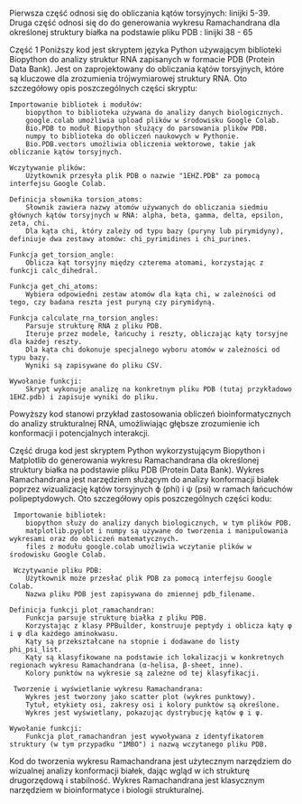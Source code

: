 Pierwsza część odnosi się do obliczania kątów torsyjnych: linijki 5-39.
Druga część odnosi się do do generowania wykresu Ramachandrana dla określonej struktury białka na podstawie pliku PDB : linijki 38 - 65

Część 1
Poniższy kod jest skryptem języka Python używającym biblioteki Biopython do analizy struktur RNA zapisanych w formacie PDB (Protein Data Bank). Jest on zaprojektowany do obliczania kątów torsyjnych, które są kluczowe dla zrozumienia trójwymiarowej struktury RNA. Oto szczegółowy opis poszczególnych części skryptu:

    Importowanie bibliotek i modułów:
        biopython to biblioteka używana do analizy danych biologicznych.
        google.colab umożliwia upload plików w środowisku Google Colab.
        Bio.PDB to moduł Biopython służący do parsowania plików PDB.
        numpy to biblioteka do obliczeń naukowych w Pythonie.
        Bio.PDB.vectors umożliwia obliczenia wektorowe, takie jak obliczanie kątów torsyjnych.

    Wczytywanie plików:
        Użytkownik przesyła plik PDB o nazwie "1EHZ.PDB" za pomocą interfejsu Google Colab.

    Definicja słownika torsion_atoms:
        Słownik zawiera nazwy atomów używanych do obliczania siedmiu głównych kątów torsyjnych w RNA: alpha, beta, gamma, delta, epsilon, zeta, chi.
        Dla kąta chi, który zależy od typu bazy (puryny lub pirymidyny), definiuje dwa zestawy atomów: chi_pyrimidines i chi_purines.

    Funkcja get_torsion_angle:
        Oblicza kąt torsyjny między czterema atomami, korzystając z funkcji calc_dihedral.

    Funkcja get_chi_atoms:
        Wybiera odpowiedni zestaw atomów dla kąta chi, w zależności od tego, czy badana reszta jest puryną czy pirymidyną.

    Funkcja calculate_rna_torsion_angles:
        Parsuje strukturę RNA z pliku PDB.
        Iteruje przez modele, łańcuchy i reszty, obliczając kąty torsyjne dla każdej reszty.
        Dla kąta chi dokonuje specjalnego wyboru atomów w zależności od typu bazy.
        Wyniki są zapisywane do pliku CSV.

    Wywołanie funkcji:
        Skrypt wykonuje analizę na konkretnym pliku PDB (tutaj przykładowo 1EHZ.pdb) i zapisuje wyniki do pliku.

Powyższy kod stanowi przykład zastosowania obliczeń bioinformatycznych do analizy strukturalnej RNA, umożliwiając głębsze zrozumienie ich konformacji i potencjalnych interakcji.

Część druga
kod jest skryptem Python wykorzystującym Biopython i Matplotlib do generowania wykresu Ramachandrana dla określonej struktury białka na podstawie pliku PDB (Protein Data Bank). Wykres Ramachandrana jest narzędziem służącym do analizy konformacji białek poprzez wizualizację kątów torsyjnych ϕ (phi) i ψ (psi) w ramach łańcuchów polipeptydowych. Oto szczegółowy opis poszczególnych części kodu:

     Importowanie bibliotek:
        biopython służy do analizy danych biologicznych, w tym plików PDB.
        matplotlib.pyplot i numpy są używane do tworzenia i manipulowania wykresami oraz do obliczeń matematycznych.
        files z modułu google.colab umożliwia wczytanie plików w środowisku Google Colab.

     Wczytywanie pliku PDB:
        Użytkownik może przesłać plik PDB za pomocą interfejsu Google Colab.
        Nazwa pliku PDB jest zapisywana do zmiennej pdb_filename.

    Definicja funkcji plot_ramachandran:
        Funkcja parsuje strukturę białka z pliku PDB.
        Korzystając z klasy PPBuilder, konstruuje peptydy i oblicza kąty φ i ψ dla każdego aminokwasu.
        Kąty są przekształcane na stopnie i dodawane do listy phi_psi_list.
        Kąty są klasyfikowane na podstawie ich lokalizacji w konkretnych regionach wykresu Ramachandrana (α-helisa, β-sheet, inne).
        Kolory punktów na wykresie są zależne od tej klasyfikacji.

     Tworzenie i wyświetlanie wykresu Ramachandrana:
        Wykres jest tworzony jako scatter plot (wykres punktowy).
        Tytuł, etykiety osi, zakresy osi i kolory punktów są określone.
        Wykres jest wyświetlany, pokazując dystrybucję kątów φ i ψ.

    Wywołanie funkcji:
        Funkcja plot_ramachandran jest wywoływana z identyfikatorem struktury (w tym przypadku "1MBO") i nazwą wczytanego pliku PDB.

Kod do tworzenia wykresu Ramachandrana jest użytecznym narzędziem do wizualnej analizy konformacji białek, dając wgląd w ich strukturę drugorzędową i stabilność. Wykres Ramachandrana jest klasycznym narzędziem w bioinformatyce i biologii strukturalnej.
